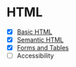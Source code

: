 # HTML

- [x] [Basic HTML](./01-basic-html/README.md)
- [x] [Semantic HTML](./02-sematic-html/README.md)
- [x] [Forms and Tables](./03-forms-and-tables/README.md)
- [ ] Accessibility
